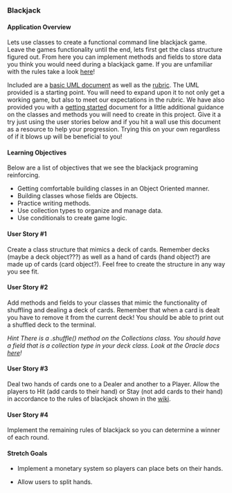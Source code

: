 ### Blackjack

#### Application Overview
Lets use classes to create a functional command line blackjack game. Leave the games functionality until the end, lets first get the class structure figured out. From here you can implement methods and fields to store data you think you would need during a blackjack game. If you are unfamiliar with the rules take a look [here][wiki]!

Included are a [basic UML document](BlackjackUML.png) as well as the [rubric](BlackJackRubric.pdf). The UML provided is a starting point. You will need to expand upon it to not only get a working game, but also to meet our expectations in the rubric. We have also provided you with a [getting started](gettingStarted.md) document for a little additional guidance on the classes and methods you will need to create in this project. Give it a try just using the user stories below and if you hit a wall use this document as a resource to help your progression. Trying this on your own regardless of if it blows up will be beneficial to you!

#### Learning Objectives
Below are a list of objectives that we see the blackjack programing reinforcing.

* Getting comfortable building classes in an Object Oriented manner.
* Building classes whose fields are Objects.
* Practice writing methods.
* Use collection types to organize and manage data.
* Use conditionals to create game logic.

#### User Story #1
Create a class structure that mimics a deck of cards. Remember decks (maybe a deck object???) as well as a hand of cards (hand object?) are made up of cards (card object?). Feel free to create the structure in any way you see fit.

#### User Story #2
Add methods and fields to your classes that mimic the functionality of shuffling and dealing a deck of cards. Remember that when a card is dealt you have to remove it from the current deck! You should be able to print out a shuffled deck to the terminal.

*Hint There is a .shuffle() method on the Collections class. You should have a field that is a collection type in your deck class. Look at the Oracle docs [here][shuffle]!*

#### User Story #3
Deal two hands of cards one to a Dealer and another to a Player. Allow the players to Hit (add cards to their hand) or Stay (not add cards to their hand) in accordance to the rules of blackjack shown in the [wiki][wiki].

#### User Story #4
Implement the remaining rules of blackjack so you can determine a winner of each round.

#### Stretch Goals
* Implement a monetary system so players can place bets on their hands.

* Allow users to split hands.

[wiki]: https://en.wikipedia.org/wiki/Blackjack
[shuffle]:https://docs.oracle.com/javase/6/docs/api/java/util/Collections.html#shuffle(java.util.List)
